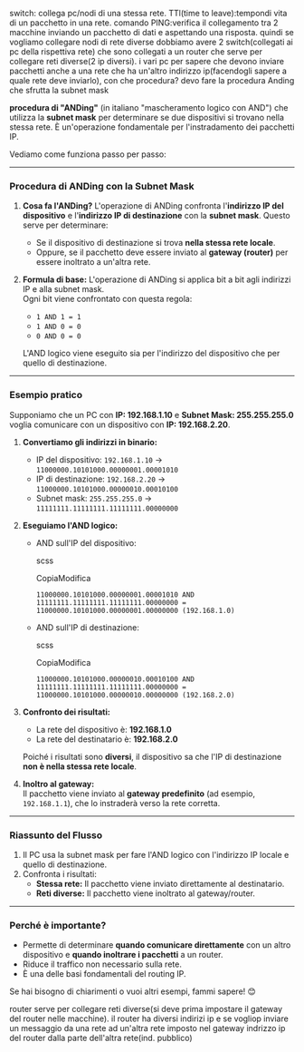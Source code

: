 switch: collega pc/nodi di una stessa rete.
TTl(time to leave):tempondi vita di un pacchetto in una rete.
 comando PING:verifica il collegamento tra 2 macchine inviando un pacchetto di dati e aspettando una risposta.
 quindi se vogliamo collegare nodi di rete diverse dobbiamo avere 2 switch(collegati ai pc della rispettiva rete) che sono collegati a un router che serve per collegare reti diverse(2 ip diversi).
 i vari pc per sapere che devono inviare pacchetti anche a una rete che ha un'altro indirizzo ip(facendogli sapere a quale rete deve inviarlo), con che procedura?
devo fare la procedura Anding che sfrutta la subnet mask

**procedura di "ANDing"** (in italiano "mascheramento logico con AND") che utilizza la **subnet mask** per determinare se due dispositivi si trovano nella stessa rete. È un'operazione fondamentale per l'instradamento dei pacchetti IP.

Vediamo come funziona passo per passo:

---

### **Procedura di ANDing con la Subnet Mask**

1. **Cosa fa l'ANDing?** L'operazione di ANDing confronta l'**indirizzo IP del dispositivo** e l'**indirizzo IP di destinazione** con la **subnet mask**. Questo serve per determinare:
    
    - Se il dispositivo di destinazione si trova **nella stessa rete locale**.
    - Oppure, se il pacchetto deve essere inviato al **gateway (router)** per essere inoltrato a un'altra rete.
2. **Formula di base:** L'operazione di ANDing si applica bit a bit agli indirizzi IP e alla subnet mask.  
    Ogni bit viene confrontato con questa regola:
    
    - `1 AND 1 = 1`
    - `1 AND 0 = 0`
    - `0 AND 0 = 0`
    
    L'AND logico viene eseguito sia per l'indirizzo del dispositivo che per quello di destinazione.
    

---

### **Esempio pratico**

Supponiamo che un PC con **IP: 192.168.1.10** e **Subnet Mask: 255.255.255.0** voglia comunicare con un dispositivo con **IP: 192.168.2.20**.

1. **Convertiamo gli indirizzi in binario:**
    
    - IP del dispositivo: `192.168.1.10` → `11000000.10101000.00000001.00001010`
    - IP di destinazione: `192.168.2.20` → `11000000.10101000.00000010.00010100`
    - Subnet mask: `255.255.255.0` → `11111111.11111111.11111111.00000000`
2. **Eseguiamo l'AND logico:**
    
    - AND sull'IP del dispositivo:
        
        scss
        
        CopiaModifica
        
        `11000000.10101000.00000001.00001010 AND 11111111.11111111.11111111.00000000 = 11000000.10101000.00000001.00000000 (192.168.1.0)`
        
    - AND sull'IP di destinazione:
        
        scss
        
        CopiaModifica
        
        `11000000.10101000.00000010.00010100 AND 11111111.11111111.11111111.00000000 = 11000000.10101000.00000010.00000000 (192.168.2.0)`
        
3. **Confronto dei risultati:**
    
    - La rete del dispositivo è: **192.168.1.0**
    - La rete del destinatario è: **192.168.2.0**
    
    Poiché i risultati sono **diversi**, il dispositivo sa che l'IP di destinazione **non è nella stessa rete locale**.
    
4. **Inoltro al gateway:**  
    Il pacchetto viene inviato al **gateway predefinito** (ad esempio, `192.168.1.1`), che lo instraderà verso la rete corretta.
    

---

### **Riassunto del Flusso**

1. Il PC usa la subnet mask per fare l'AND logico con l'indirizzo IP locale e quello di destinazione.
2. Confronta i risultati:
    - **Stessa rete:** Il pacchetto viene inviato direttamente al destinatario.
    - **Reti diverse:** Il pacchetto viene inoltrato al gateway/router.

---

### **Perché è importante?**

- Permette di determinare **quando comunicare direttamente** con un altro dispositivo e **quando inoltrare i pacchetti** a un router.
- Riduce il traffico non necessario sulla rete.
- È una delle basi fondamentali del routing IP.

Se hai bisogno di chiarimenti o vuoi altri esempi, fammi sapere! 😊


router serve per collegare reti diverse(si deve prima impostare il gateway del router nelle macchine).
il router ha diversi indirizi ip e se vogliop inviare un messaggio da una rete ad un'altra rete imposto nel gateway indrizzo ip del router dalla parte dell'altra rete(ind. pubblico)


